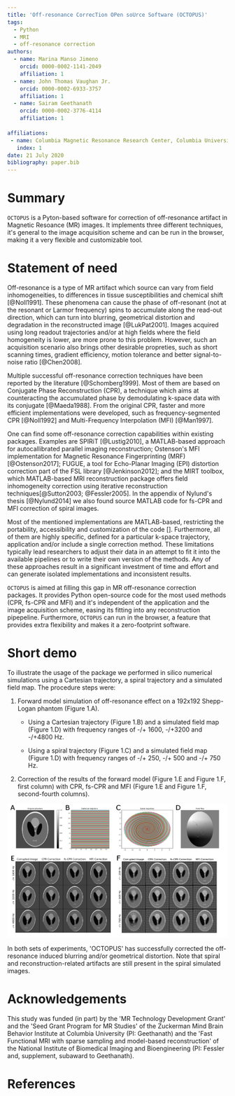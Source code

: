 ```yaml
---
title: 'Off-resonance CorrecTion OPen soUrce Software (OCTOPUS)'
tags:
  - Python
  - MRI
  - off-resonance correction
authors:
  - name: Marina Manso Jimeno
    orcid: 0000-0002-1141-2049
    affiliation: 1
  - name: John Thomas Vaughan Jr.
    orcid: 0000-0002-6933-3757
    affiliation: 1
  - name: Sairam Geethanath
    orcid: 0000-0002-3776-4114
    affiliation: 1

affiliations:
 - name: Columbia Magnetic Resonance Research Center, Columbia University in the City of New York, USA
   index: 1
date: 21 July 2020
bibliography: paper.bib
---
```


# Summary

`OCTOPUS` is a Pyton-based software for correction of off-resonance artifact in Magnetic Resoance (MR) images. It implements three different techniques, it's general to the image acquisition scheme and can be run in the browser, making it a very flexible and customizable tool.

# Statement of need

 Off-resonance is a type of MR artifact which source can vary from field inhomogeneities, to differences in tissue susceptibilities and chemical shift [@Noll1991]. These phenomena can cause the phase of off-resonant (not at the resonant or Larmor frequency) spins to accumulate along the read-out direction, which can turn into blurring, geometrical distortion and degradation in the reconstructed image [@LukPat2001]. Images acquired using long readout trajectories and/or at high fields where the field homogeneity is lower, are more prone to this problem. However, such an acquisition scenario also brings other desirable propreties, such as short scanning times, gradient efficiency, motion tolerance and better signal-to-noise ratio [@Chen2008].

Multiple successful off-resonance correction techniques have been reported by the literature [@Schomberg1999]. Most of them are based on Conjugate Phase Reconstruction (CPR), a technique which aims at counteracting the accumulated phase by demodulating k-space data with its conjugate [@Maeda1988]. From the original CPR, faster and more efficient implementations were developed, such as frequency-segmented CPR [@Noll1992] and Multi-Frequency Interpolation (MFI) [@Man1997].

One can find some off-resonance correction capabilities within existing packages. Examples are SPIRiT [@Lustig2010], a MATLAB-based approach for autocallibrated parallel imaging reconstruction; Ostenson's MFI implementation for Magnetic Resonance Fingerprinting (MRF) [@Ostenson2017]; FUGUE, a tool for Echo-Planar Imaging (EPI) distortion correction part of the FSL library [@Jenkinson2012]; and the MIRT toolbox, which MATLAB-based MRI reconstruction package offers field inhomogeneity correction using iterative reconstruction techniques[@Sutton2003; @Fessler2005]. In the appendix of Nylund's thesis [@Nylund2014] we also found source MATLAB code for fs-CPR and MFI correction of spiral images.

Most of the mentioned implementations are MATLAB-based, restricting the portability, accessibility and customization of the code []. Furthermore, all of them are highly specific, defined for a particular k-space trajectory, application and/or include a single correction method. These limitations typically lead researchers to adjust their data in an attempt to fit it into the available pipelines or to write their own version of the methods. Any of these approaches result in a significant investment of time and effort and can generate isolated implementations and inconsistent results.

`OCTOPUS` is aimed at filling this gap in MR off-resonance correction packages. It provides Python open-source code for the most used methods (CPR, fs-CPR and MFI) and it's independent of the application and the image acquisition scheme, easing its fitting into any reconstruction pipepeline. Furthermore, `OCTOPUS` can run in the browser, a feature that provides extra flexibility and makes it a zero-footprint software.

# Short demo

To illustrate the usage of the package we performed in silico numerical simulations using a Cartesian trajectory, a spiral trajectory and a simulated field map. The procedure steps were:

1. Forward model simulation of off-resonance effect on a 192x192 Shepp-Logan phantom (Figure 1.A).

   + Using a Cartesian trajectory (Figure 1.B) and a simulated field map (Figure 1.D) with frequency ranges of -/+ 1600, -/+3200 and -/+4800 Hz.

   + Using a spiral trajectory (Figure 1.C) and a simulated field map (Figure 1.D) with frequency ranges of -/+ 250, -/+ 500 and -/+ 750 Hz.
   
2. Correction of the results of the forward model (Figure 1.E and Figure 1.F, first column) with CPR, fs-CPR and MFI (Figure 1.E and Figure 1.F, second-fourth columns).

![Figure 1: A) Shepp-Logan phantom image (192x192). B) Cartesian k-space trajectory. C) Spiral k-space trajectory. D) Simulated field map (192x192). E) Cartesian experiment results. F) Spiral experiment results.](JOSS_figs/Imagen7.png)

In both sets of experiments, 'OCTOPUS' has successfully corrected the off-resonance induced blurring and/or geometrical distortion. Note that spiral and reconstruction-related artifacts are still present in the spiral simulated images.

# Acknowledgements

This study was funded (in part) by the 'MR Technology Development Grant' and the 'Seed Grant Program for MR Studies'
of the Zuckerman Mind Brain Behavior Institute at Columbia University (PI: Geethanath) and the 'Fast Functional MRI with sparse sampling and model-based reconstruction' of the National Institute of Biomedical Imaging and Bioengineering (PI: Fessler and, supplement, subaward to  Geethanath).

# References
